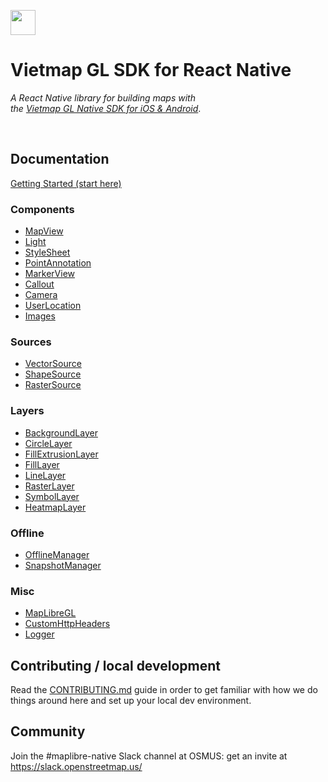  

[<img src="https://bizweb.dktcdn.net/100/415/690/themes/804206/assets/logo.png?1689561872933" height="40"/> </p>](https://bit.ly/vietmap-api)


# Vietmap GL SDK for React Native

_A React Native library for building maps with   
the [Vietmap GL Native SDK for iOS & Android](https://bit.ly/vietmap-api)_.
 
 

<br>
 
## Documentation

[Getting Started (start here)](/docs/GettingStarted.md)

### Components

- [MapView](/docs/MapView.md)
- [Light](/docs/Light.md)
- [StyleSheet](/docs/StyleSheet.md)
- [PointAnnotation](/docs/PointAnnotation.md)
- [MarkerView](/docs/MarkerView.md)
- [Callout](/docs/Callout.md)
- [Camera](docs/Camera.md)
- [UserLocation](docs/UserLocation.md)
- [Images](docs/Images.md)

### Sources

- [VectorSource](/docs/VectorSource.md)
- [ShapeSource](/docs/ShapeSource.md)
- [RasterSource](/docs/RasterSource.md)

### Layers

- [BackgroundLayer](/docs/BackgroundLayer.md)
- [CircleLayer](/docs/CircleLayer.md)
- [FillExtrusionLayer](/docs/FillExtrusionLayer.md)
- [FillLayer](/docs/FillLayer.md)
- [LineLayer](/docs/LineLayer.md)
- [RasterLayer](/docs/RasterLayer.md)
- [SymbolLayer](/docs/SymbolLayer.md)
- [HeatmapLayer](/docs/HeatmapLayer.md)

### Offline

- [OfflineManager](/docs/OfflineManager.md)
- [SnapshotManager](/docs/snapshotManager.md)

### Misc

- [MapLibreGL](/docs/MapLibreGL.md)
- [CustomHttpHeaders](/docs/CustomHttpHeaders.md)
- [Logger](/docs/Logger.md)

## Contributing / local development

Read the [CONTRIBUTING.md](CONTRIBUTING.md) guide in order to get familiar with how we do things around here and
set up your local dev environment.

## Community

Join the #maplibre-native Slack channel at OSMUS: get an invite at https://slack.openstreetmap.us/
